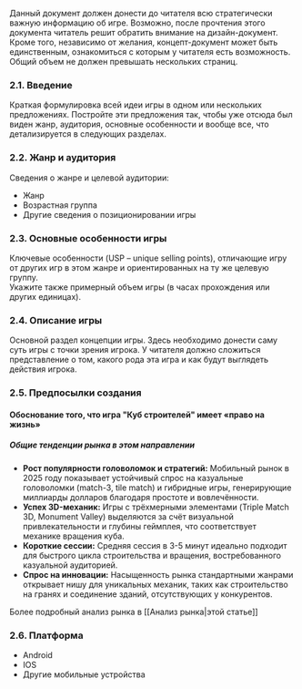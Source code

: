 Данный документ должен донести до читателя всю стратегически важную информацию об игре. Возможно, после прочтения этого документа читатель решит обратить внимание на дизайн-документ. Кроме того, независимо от желания, концепт-документ может быть единственным, ознакомиться с которым у читателя есть возможность. Общий объем не должен превышать нескольких страниц.

### 2.1. Введение

Краткая формулировка всей идеи игры в одном или нескольких предложениях. Постройте эти предложения так, чтобы уже отсюда был виден жанр, аудитория, основные особенности и вообще все, что детализируется в следующих разделах.

### 2.2. Жанр и аудитория

Сведения о жанре и целевой аудитории:  
- Жанр  
- Возрастная группа  
- Другие сведения о позиционировании игры  

### 2.3. Основные особенности игры

Ключевые особенности (USP – unique selling points), отличающие игру от других игр в этом жанре и ориентированных на ту же целевую группу.  
Укажите также примерный объем игры (в часах прохождения или других единицах).

### 2.4. Описание игры

Основной раздел концепции игры. Здесь необходимо донести саму суть игры с точки зрения игрока. У читателя должно сложиться представление о том, какого рода эта игра и как будут выглядеть действия игрока.

### 2.5. Предпосылки создания

#### Обоснование того, что игра "Куб строителей" имеет «право на жизнь»

##### Общие тенденции рынка в этом направлении
- **Рост популярности головоломок и стратегий:** Мобильный рынок в 2025 году показывает устойчивый спрос на казуальные головоломки (match-3, tile match) и гибридные игры, генерирующие миллиарды долларов благодаря простоте и вовлечённости.
- **Успех 3D-механик:** Игры с трёхмерными элементами (Triple Match 3D, Monument Valley) выделяются за счёт визуальной привлекательности и глубины геймплея, что соответствует механике вращения куба.
- **Короткие сессии:** Средняя сессия в 3-5 минут идеально подходит для быстрого цикла строительства и вращения, востребованного казуальной аудиторией.
- **Спрос на инновации:** Насыщенность рынка стандартными жанрами открывает нишу для уникальных механик, таких как строительство на гранях и соединение зданий, отсутствующих у конкурентов.

Более подробный анализ рынка в [[Анализ рынка|этой статье]]

### 2.6. Платформа

- Android
- IOS
- Другие мобильные устройства